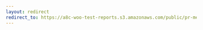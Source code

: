 ```yaml
---
layout: redirect
redirect_to: https://a8c-woo-test-reports.s3.amazonaws.com/public/pr-merge/40682/e2e/index.html
---
```

